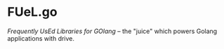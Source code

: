 # FUeL.go

_Frequently UsEd Libraries for GOlang_ –
the "juice" which powers Golang applications with drive.
